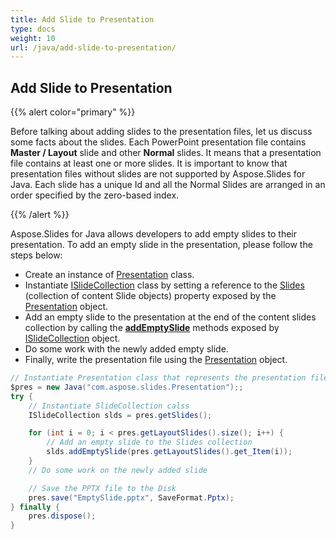 ```yaml
---
title: Add Slide to Presentation
type: docs
weight: 10
url: /java/add-slide-to-presentation/
---
```


## **Add Slide to Presentation**
{{% alert color="primary" %}} 

Before talking about adding slides to the presentation files, let us discuss some facts about the slides. Each PowerPoint presentation file contains **Master / Layout** slide and other **Normal** slides. It means that a presentation file contains at least one or more slides. It is important to know that presentation files without slides are not supported by Aspose.Slides for Java. Each slide has a unique Id and all the Normal Slides are arranged in an order specified by the zero-based index.

{{% /alert %}} 

Aspose.Slides for Java allows developers to add empty slides to their presentation. To add an empty slide in the presentation, please follow the steps below:

- Create an instance of [Presentation](https://apireference.aspose.com/java/slides/com.aspose.slides/presentation) class.
- Instantiate [ISlideCollection](https://apireference.aspose.com/java/slides/com.aspose.slides/ISlideCollection) class by setting a reference to the [Slides](https://apireference.aspose.com/slides/java/com.aspose.slides/Presentation#getSlides--) (collection of content Slide objects) property exposed by the [Presentation](https://apireference.aspose.com/java/slides/com.aspose.slides/presentation) object.
- Add an empty slide to the presentation at the end of the content slides collection by calling the [**addEmptySlide**](https://apireference.aspose.com/java/slides/com.aspose.slides/ISlideCollection#addEmptySlide-com.aspose.slides.ILayoutSlide-) methods exposed by [ISlideCollection](https://apireference.aspose.com/java/slides/com.aspose.slides/ISlideCollection) object.
- Do some work with the newly added empty slide.
- Finally, write the presentation file using the [Presentation](https://apireference.aspose.com/java/slides/com.aspose.slides/presentation) object.

```java
// Instantiate Presentation class that represents the presentation file
$pres = new Java("com.aspose.slides.Presentation");;
try {
    // Instantiate SlideCollection calss
    ISlideCollection slds = pres.getSlides();

    for (int i = 0; i < pres.getLayoutSlides().size(); i++) {
        // Add an empty slide to the Slides collection
        slds.addEmptySlide(pres.getLayoutSlides().get_Item(i));
    }
    // Do some work on the newly added slide

    // Save the PPTX file to the Disk
    pres.save("EmptySlide.pptx", SaveFormat.Pptx);
} finally {
    pres.dispose();
}
```

